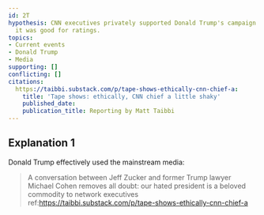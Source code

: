 ```yaml
---
id: 2T
hypothesis: CNN executives privately supported Donald Trump's campaign in 2016, because
  it was good for ratings.
topics:
- Current events
- Donald Trump
- Media
supporting: []
conflicting: []
citations:
  https://taibbi.substack.com/p/tape-shows-ethically-cnn-chief-a:
    title: 'Tape shows: ethically, CNN chief a little shaky'
    published_date: 
    publication_title: Reporting by Matt Taibbi
---
```

## Explanation 1

Donald Trump effectively used the mainstream media:

> A conversation between Jeff Zucker and former Trump lawyer Michael Cohen removes all doubt: our hated president is a beloved commodity to network executives
> ref:https://taibbi.substack.com/p/tape-shows-ethically-cnn-chief-a
